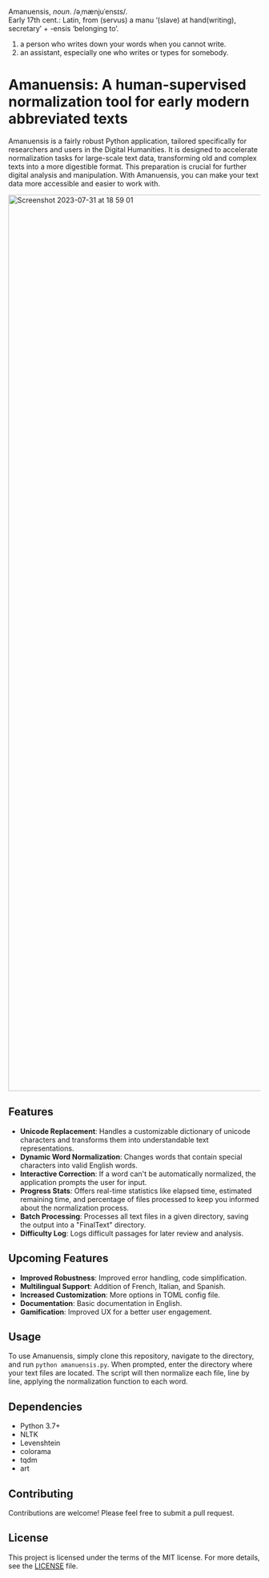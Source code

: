 Amanuensis, *noun*. /əˌmænjuˈensɪs/.  
Early 17th cent.: Latin, from (servus) a manu ‘(slave) at hand(writing), secretary’ + -ensis ‘belonging to’.  
1. a person who writes down your words when you cannot write.
2. an assistant, especially one who writes or types for somebody.  

# Amanuensis: A human-supervised normalization tool for early modern abbreviated texts

Amanuensis is a fairly robust Python application, tailored specifically for researchers and users in the Digital Humanities. It is designed to accelerate normalization tasks for large-scale text data, transforming old and complex texts into a more digestible format. This preparation is crucial for further digital analysis and manipulation. With Amanuensis, you can make your text data more accessible and easier to work with.

<img width="1792" alt="Screenshot 2023-07-31 at 18 59 01" src="https://github.com/Pantagrueliste/Amanuensis/assets/9995536/33ccccc5-4287-4874-891a-e57035e5418e">

## Features

- **Unicode Replacement**: Handles a customizable dictionary of unicode characters and transforms them into understandable text representations.
- **Dynamic Word Normalization**: Changes words that contain special characters into valid English words.
- **Interactive Correction**: If a word can't be automatically normalized, the application prompts the user for input.
- **Progress Stats**: Offers real-time statistics like elapsed time, estimated remaining time, and percentage of files processed to keep you informed about the normalization process.
- **Batch Processing**: Processes all text files in a given directory, saving the output into a "FinalText" directory.
- **Difficulty Log**: Logs difficult passages for later review and analysis.

## Upcoming Features

- **Improved Robustness**: Improved error handling, code simplification.
- **Multilingual Support**: Addition of French, Italian, and Spanish.
- **Increased Customization**: More options in TOML config file.
- **Documentation**: Basic documentation in English.
- **Gamification**: Improved UX for a better user engagement.

## Usage

To use Amanuensis, simply clone this repository, navigate to the directory, and run `python amanuensis.py`. When prompted, enter the directory where your text files are located. The script will then normalize each file, line by line, applying the normalization function to each word. 

## Dependencies

- Python 3.7+
- NLTK
- Levenshtein
- colorama
- tqdm
- art

## Contributing

Contributions are welcome! Please feel free to submit a pull request.

## License

This project is licensed under the terms of the MIT license. For more details, see the [LICENSE](LICENSE.md) file.
